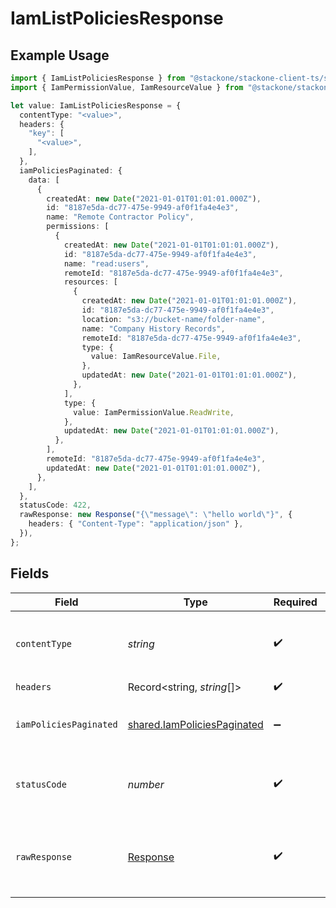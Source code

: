 # IamListPoliciesResponse

## Example Usage

```typescript
import { IamListPoliciesResponse } from "@stackone/stackone-client-ts/sdk/models/operations";
import { IamPermissionValue, IamResourceValue } from "@stackone/stackone-client-ts/sdk/models/shared";

let value: IamListPoliciesResponse = {
  contentType: "<value>",
  headers: {
    "key": [
      "<value>",
    ],
  },
  iamPoliciesPaginated: {
    data: [
      {
        createdAt: new Date("2021-01-01T01:01:01.000Z"),
        id: "8187e5da-dc77-475e-9949-af0f1fa4e4e3",
        name: "Remote Contractor Policy",
        permissions: [
          {
            createdAt: new Date("2021-01-01T01:01:01.000Z"),
            id: "8187e5da-dc77-475e-9949-af0f1fa4e4e3",
            name: "read:users",
            remoteId: "8187e5da-dc77-475e-9949-af0f1fa4e4e3",
            resources: [
              {
                createdAt: new Date("2021-01-01T01:01:01.000Z"),
                id: "8187e5da-dc77-475e-9949-af0f1fa4e4e3",
                location: "s3://bucket-name/folder-name",
                name: "Company History Records",
                remoteId: "8187e5da-dc77-475e-9949-af0f1fa4e4e3",
                type: {
                  value: IamResourceValue.File,
                },
                updatedAt: new Date("2021-01-01T01:01:01.000Z"),
              },
            ],
            type: {
              value: IamPermissionValue.ReadWrite,
            },
            updatedAt: new Date("2021-01-01T01:01:01.000Z"),
          },
        ],
        remoteId: "8187e5da-dc77-475e-9949-af0f1fa4e4e3",
        updatedAt: new Date("2021-01-01T01:01:01.000Z"),
      },
    ],
  },
  statusCode: 422,
  rawResponse: new Response("{\"message\": \"hello world\"}", {
    headers: { "Content-Type": "application/json" },
  }),
};
```

## Fields

| Field                                                                             | Type                                                                              | Required                                                                          | Description                                                                       |
| --------------------------------------------------------------------------------- | --------------------------------------------------------------------------------- | --------------------------------------------------------------------------------- | --------------------------------------------------------------------------------- |
| `contentType`                                                                     | *string*                                                                          | :heavy_check_mark:                                                                | HTTP response content type for this operation                                     |
| `headers`                                                                         | Record<string, *string*[]>                                                        | :heavy_check_mark:                                                                | N/A                                                                               |
| `iamPoliciesPaginated`                                                            | [shared.IamPoliciesPaginated](../../../sdk/models/shared/iampoliciespaginated.md) | :heavy_minus_sign:                                                                | The list of policies was retrieved.                                               |
| `statusCode`                                                                      | *number*                                                                          | :heavy_check_mark:                                                                | HTTP response status code for this operation                                      |
| `rawResponse`                                                                     | [Response](https://developer.mozilla.org/en-US/docs/Web/API/Response)             | :heavy_check_mark:                                                                | Raw HTTP response; suitable for custom response parsing                           |